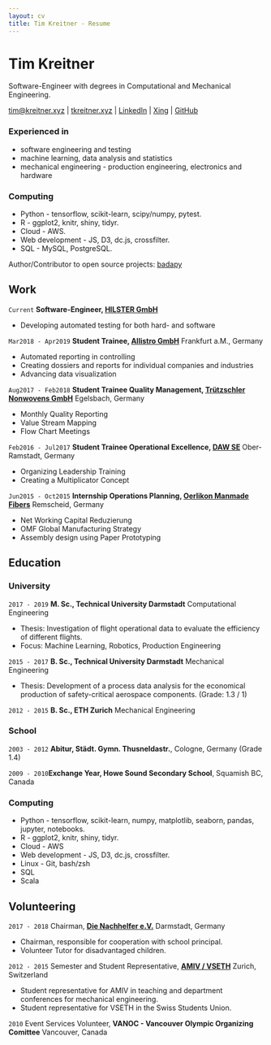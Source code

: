 ```yaml
---
layout: cv
title: Tim Kreitner - Resume
---
```

# Tim Kreitner
Software-Engineer with degrees in Computational and Mechanical Engineering.

<div id="webaddress">
<a href="mailto:tim@kreitner.xyz">tim@kreitner.xyz</a>
| <a href="http://tkreitner.xyz">tkreitner.xyz</a>
| <a href="https://www.linkedin.com/in/tim-kreitner-93632376/">LinkedIn</a>
| <a href="https://www.xing.com/profile/Tim_Kreitner/">Xing</a>
| <a href="http://github.com/tabassco">GitHub</a>
</div>

### Experienced in

- software engineering and testing
- machine learning, data analysis and statistics
- mechanical engineering - production engineering, electronics and hardware


### Computing

- Python - tensorflow, scikit-learn, scipy/numpy, pytest.
- R - ggplot2, knitr, shiny, tidyr.  
- Cloud - AWS.
- Web development - JS, D3, dc.js, crossfilter.
- SQL - MySQL, PostgreSQL.

Author/Contributor to open source projects: [badapy](https://github.com/tabassco/badapy)

## Work
`Current`
__Software-Engineer, [HILSTER GmbH](https://www.hilster.de/)__

- Developing automated testing for both hard- and software

`Mar2018 - Apr2019`
__Student Trainee, [Allistro GmbH](https://www.allistro.de/en/homepage-en/)__ Frankfurt a.M., Germany

- Automated reporting in controlling
- Creating dossiers and reports for individual companies and industries
- Advancing data visualization


`Aug2017 - Feb2018`
__Student Trainee Quality Management, [Trützschler Nonwovens GmbH](https://www.truetzschler-nonwovens.de/)__ Egelsbach, Germany

- Monthly Quality Reporting
- Value Stream Mapping
- Flow Chart Meetings


`Feb2016 - Jul2017`
__Student Trainee Operational Excellence, [DAW SE](https://www.truetzschler-nonwovens.de/)__ Ober-Ramstadt, Germany

- Organizing Leadership Training
- Creating a Multiplicator Concept


`Jun2015 - Oct2015`
__Internship Operations Planning, [Oerlikon Manmade Fibers](https://www.oerlikon.com/manmade-fibers/en/)__ Remscheid, Germany

- Net Working Capital Reduzierung
- OMF Global Manufacturing Strategy
- Assembly design using Paper Prototyping


## Education
### University

`2017 - 2019`
__M. Sc., Technical University Darmstadt__
Computational Engineering

- Thesis: Investigation of flight operational data to evaluate the efficiency of different flights.
- Focus: Machine Learning, Robotics, Production Engineering

`2015 - 2017`
__B. Sc., Technical University Darmstadt__
Mechanical Engineering

- Thesis: Development of a process data analysis for the economical production of safety-critical aerospace components. (Grade: 1.3 / 1)

`2012 - 2015`
__B. Sc., ETH Zurich__
Mechanical Engineering

### School

`2003 - 2012` __Abitur, Städt. Gymn. Thusneldastr.__, Cologne, Germany (Grade 1.4)


`2009 - 2010`__Exchange Year, Howe Sound Secondary School__, Squamish BC, Canada

### Computing

- Python - tensorflow, scikit-learn, numpy, matplotlib, seaborn, pandas, jupyter, notebooks.
- R - ggplot2, knitr, shiny, tidyr.
- Cloud - AWS
- Web development - JS, D3, dc.js, crossfilter.
- Linux - Git, bash/zsh
- SQL
- Scala

## Volunteering
`2017 - 2018`
Chairman, __[Die Nachhelfer e.V.](http://www.nachhelfer-darmstadt.com/)__ Darmstadt, Germany

- Chairman, responsible for cooperation with school principal.
- Volunteer Tutor for disadvantaged children.


`2012 - 2015`
Semester and Student Representative, __[AMIV / VSETH](https://amiv.ethz.ch/en/)__ Zurich, Switzerland

- Student representative for AMIV in teaching and department conferences for mechanical engineering.
- Student representative for VSETH in the Swiss Students Union.

`2010`
Event Services Volunteer, __VANOC - Vancouver Olympic Organizing Comittee__ Vancouver, Canada
